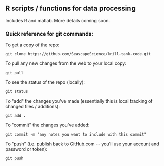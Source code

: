 ## R scripts / functions for data processing

Includes R and matlab. More details coming soon.

### Quick reference for git commands:

To get a copy of the repo:

```git clone https://github.com/SeascapeScience/krill-tank-code.git```

To pull any new changes from the web to your local copy:

```git pull```

To see the status of the repo (locally):

```git status```

To "add" the changes you've made (essentially this is local tracking of changed files / additions):

```git add .```

To "commit" the changes you've added:

```git commit -m "any notes you want to include with this commit"```

To "push" (i.e. publish back to GitHub.com -- you'll use your account and password or token):

```git push```

